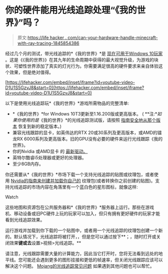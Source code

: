 # 你的硬件能用光线追踪处理“《我的世界》”吗？

> 原文:[https://life hacker . com/can-your-hardware-handle-minecraft-with-ray-tracing-1845854386](https://lifehacker.com/can-your-hardware-handle-minecraft-with-ray-tracing-1845854386)

经过几个月的测试，带光线追踪的*《我的世界》*是 [现在可用于Windows 10玩家](http://guide) 。这是《《我的世界》》在其九年的生命周期中获得的最大视觉升级，为游戏的块状、可塑性世界添加了真实的灯光行为。你需要满足很高的硬件要求来亲自体验这个效果，但是绝对值得。

 [https://lifehacker.com/embed/inset/iframe?id=youtube-video-D1U1S5GzvJ8&start=0](https://lifehacker.com/embed/inset/iframe?id=youtube-video-D1U1S5GzvJ8&start=0) 

以下是使用光线追踪玩*《我的世界》*游戏所需物品的完整清单:

*   *《我的世界》*for Windows 10T3更新至1.16.200版或更高版本。 ( **注:**如果你使用的是*《我的世界》*的光线追踪测试版，请按照 [指南安全地从那个版本](https://help.minecraft.net/hc/en-us/articles/360053235571-Minecraft-with-Ray-Tracing-FAQ-#iwasinthebeta) 恢复到新的稳定版本。)
*   兼容光线跟踪的显卡，如英伟达的RTX 20或30系列及更高版本，或AMD的镭龙RX 6000系列及更高版本。旧的GPU没有必要的硬件来运行光线跟踪《我的世界》。
*   你的Nvidia 或AMD显卡 的 [最新驱动。](https://www.nvidia.com/download/index.aspx?lang=en-us)
*   英特尔酷睿i5处理器或更好的处理器。
*   至少8GB内存。

你还需要从*《我的世界》*市场下载一个支持光线追踪的贴图或纹理包，或者使用 [Nvidia的指南来创建并加载你自己的](https://www.nvidia.com/en-us/geforce/guides/minecraft-rtx-texturing-guide/) 纹理包(或者转换你之前创建的贴图)。支持光线追踪的市场内容在角落里有一个蓝白色的星形图标，就像这样:

Watch

这些地图和资源包在公共服务器和*《我的世界》*服务器上运行。那些在游戏机、移动设备或旧PC硬件上玩的玩家可以加入，但只有拥有更好硬件的玩家才能看到光线追踪效果。

运行游戏并加载到你下载的一个贴图中，或者用一个光线追踪的纹理包创建一个新的。默认情况下，光线追踪将被打开，，但是您可以通过按下**；，随时打开或关闭效果**键或去**设置>视频>光线追踪。**

请注意，光线跟踪需要大量的计算能力，因此当它打开时，您将无法看到远处的地平线。您可能还会遇到更多的图形挂接和更低的帧速率，但关闭光线跟踪应该可以解决这个问题。 [Mojang的光线追踪常见问题](https://help.minecraft.net/hc/en-us/articles/360053235571-Minecraft-with-Ray-Tracing-FAQ-#iwasinthebeta) 如果遇到其他问题也可以帮忙。